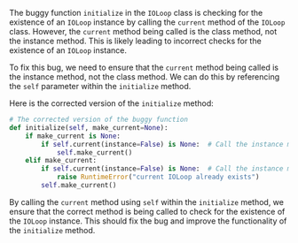 The buggy function `initialize` in the `IOLoop` class is checking for the existence of an `IOLoop` instance by calling the `current` method of the `IOLoop` class. However, the `current` method being called is the class method, not the instance method. This is likely leading to incorrect checks for the existence of an `IOLoop` instance.

To fix this bug, we need to ensure that the `current` method being called is the instance method, not the class method. We can do this by referencing the `self` parameter within the `initialize` method.

Here is the corrected version of the `initialize` method:

```python
# The corrected version of the buggy function
def initialize(self, make_current=None):
    if make_current is None:
        if self.current(instance=False) is None:  # Call the instance method using self
            self.make_current()
    elif make_current:
        if self.current(instance=False) is None:  # Call the instance method using self
            raise RuntimeError("current IOLoop already exists")
        self.make_current()
```

By calling the `current` method using `self` within the `initialize` method, we ensure that the correct method is being called to check for the existence of the `IOLoop` instance. This should fix the bug and improve the functionality of the `initialize` method.